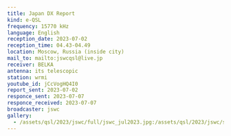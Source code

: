 ```yaml
---
title: Japan DX Report
kind: e-QSL
frequency: 15770 kHz
language: English
reception_date: 2023-07-02
reception_time: 04.43-04.49
location: Moscow, Russia (inside city)
mail_to: mailto:jswcqsl@live.jp
receiver: BELKA
antenna: its telescopic
station: wrmi
youtube_id: jCcVogHQ4I0
report_sent: 2023-07-02
responce_sent: 2023-07-07
responce_received: 2023-07-07
broadcaster: jswc
gallery:
  - /assets/qsl/2023/jswc/full/jswc_jul2023.jpg:/assets/qsl/2023/jswc/small/jswc_jul2023.jpg
---
```

